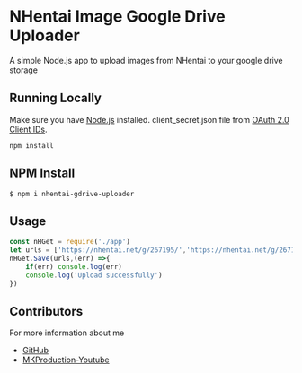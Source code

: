 # NHentai Image Google Drive Uploader

A simple Node.js app to upload images from NHentai to your google drive storage

## Running Locally

Make sure you have [Node.js](http://nodejs.org/)  installed.
client_secret.json file from [OAuth 2.0 Client IDs](https://console.developers.google.com/apis/credentials).

```
npm install
```


## NPM Install

```
$ npm i nhentai-gdrive-uploader
```

## Usage

```js
const nHGet = require('./app')
let urls = ['https://nhentai.net/g/267195/','https://nhentai.net/g/267191/'];
nHGet.Save(urls,(err) =>{
    if(err) console.log(err)
    console.log('Upload successfully')
})
```

## Contributors

For more information about me

- [GitHub](https://github.com/minhlk)
- [MKProduction-Youtube]( https://www.youtube.com/mkproductionpresent)